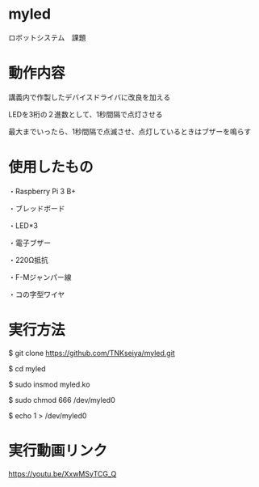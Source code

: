 # myled
ロボットシステム　課題

# 動作内容
講義内で作製したデバイスドライバに改良を加える

 LEDを3桁の２進数として、1秒間隔で点灯させる
 
 最大までいったら、1秒間隔で点滅させ、点灯しているときはブザーを鳴らす
# 使用したもの
・Raspberry Pi 3 B+

・ブレッドボード

・LED*3

・電子ブザー

・220Ω抵抗

・F-Mジャンパー線

・コの字型ワイヤ

# 実行方法
$ git clone https://github.com/TNKseiya/myled.git

$ cd myled

$ sudo insmod myled.ko

$ sudo chmod 666 /dev/myled0

$ echo 1 > /dev/myled0

# 実行動画リンク
https://youtu.be/XxwMSyTCG_Q
